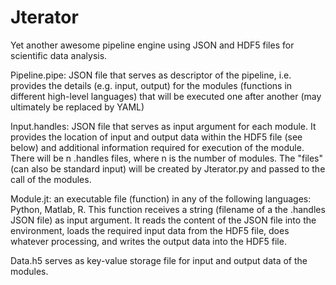 Jterator
========

Yet another awesome pipeline engine using JSON and HDF5 files for scientific data analysis.

Pipeline.pipe: 
JSON file that serves as descriptor of the pipeline, i.e. provides the details (e.g. input, output) for the modules (functions in different high-level languages) that will be executed one after another (may ultimately be replaced by YAML)

Input.handles:
JSON file that serves as input argument for each module. It provides the location of input and output data within the HDF5 file (see below) and additional information required for execution of the module. There will be n .handles files, where n is the number of modules. The "files" (can also be standard input) will be created by Jterator.py and passed to the call of the modules.

Module.jt:
an executable file (function) in any of the following languages: Python, Matlab, R. This function receives a string (filename of a the .handles JSON file) as input argument. It reads the content of the JSON file into the environment, loads the required input data from the HDF5 file, does whatever processing, and writes the output data into the HDF5 file.

Data.h5
serves as key-value storage file for input and output data of the modules.
